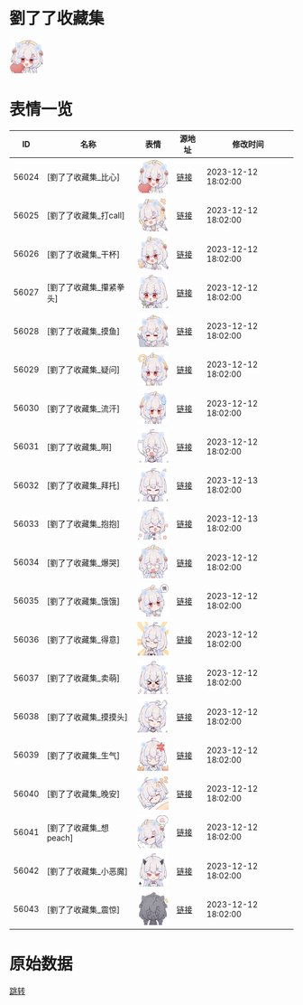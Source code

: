 # 劉了了收藏集

<img src="./cover.png" height="60" alt="cover" />

# 表情一览

|ID|名称|表情|源地址|修改时间|
|----|----|----|----|----|
|56024|[劉了了收藏集_比心]|<img src="./pic/056024_%5B劉了了收藏集_比心%5D.png" height="60" alt="比心"/>|[链接](https://i0.hdslb.com/bfs/garb/5adb314d605f831d3bfa69512905bfb586d2781d.png)|2023-12-12 18:02:00|
|56025|[劉了了收藏集_打call]|<img src="./pic/056025_%5B劉了了收藏集_打call%5D.png" height="60" alt="打call"/>|[链接](https://i0.hdslb.com/bfs/garb/a957ab44004c4ebc1de89f13a89f254e7eb2b156.png)|2023-12-12 18:02:00|
|56026|[劉了了收藏集_干杯]|<img src="./pic/056026_%5B劉了了收藏集_干杯%5D.png" height="60" alt="干杯"/>|[链接](https://i0.hdslb.com/bfs/garb/545dd410a5fb3ab456e87c6c99bd33f37bbe4c66.png)|2023-12-12 18:02:00|
|56027|[劉了了收藏集_攥紧拳头]|<img src="./pic/056027_%5B劉了了收藏集_攥紧拳头%5D.png" height="60" alt="攥紧拳头"/>|[链接](https://i0.hdslb.com/bfs/garb/17a134bb2f022a56205b3cce0cfb6202ab7d699c.png)|2023-12-12 18:02:00|
|56028|[劉了了收藏集_摸鱼]|<img src="./pic/056028_%5B劉了了收藏集_摸鱼%5D.png" height="60" alt="摸鱼"/>|[链接](https://i0.hdslb.com/bfs/garb/f7c3eacb8177bb64247c89ca2ca36373ad1506e0.png)|2023-12-12 18:02:00|
|56029|[劉了了收藏集_疑问]|<img src="./pic/056029_%5B劉了了收藏集_疑问%5D.png" height="60" alt="疑问"/>|[链接](https://i0.hdslb.com/bfs/garb/224aa681bde83654d1f095f94694f064a9c4f5d5.png)|2023-12-12 18:02:00|
|56030|[劉了了收藏集_流汗]|<img src="./pic/056030_%5B劉了了收藏集_流汗%5D.png" height="60" alt="流汗"/>|[链接](https://i0.hdslb.com/bfs/garb/6581fa38bc0f6c37e4fecbde3d78fef83cda79be.png)|2023-12-12 18:02:00|
|56031|[劉了了收藏集_啊]|<img src="./pic/056031_%5B劉了了收藏集_啊%5D.png" height="60" alt="啊"/>|[链接](https://i0.hdslb.com/bfs/garb/7789b1408602963dc7a195621d5117f68e7394e5.png)|2023-12-12 18:02:00|
|56032|[劉了了收藏集_拜托]|<img src="./pic/056032_%5B劉了了收藏集_拜托%5D.png" height="60" alt="拜托"/>|[链接](https://i0.hdslb.com/bfs/garb/c9b5034866a762510cdacd7bfc348def9dd9c077.png)|2023-12-13 18:02:00|
|56033|[劉了了收藏集_抱抱]|<img src="./pic/056033_%5B劉了了收藏集_抱抱%5D.png" height="60" alt="抱抱"/>|[链接](https://i0.hdslb.com/bfs/garb/bb4b340c9ff9bf07452668e010efc2f51414ed76.png)|2023-12-13 18:02:00|
|56034|[劉了了收藏集_爆哭]|<img src="./pic/056034_%5B劉了了收藏集_爆哭%5D.png" height="60" alt="爆哭"/>|[链接](https://i0.hdslb.com/bfs/garb/b68a8568e4e925a3b649c0577ec3c41be5516473.png)|2023-12-12 18:02:00|
|56035|[劉了了收藏集_饿饿]|<img src="./pic/056035_%5B劉了了收藏集_饿饿%5D.png" height="60" alt="饿饿"/>|[链接](https://i0.hdslb.com/bfs/garb/139f69e44f776ef9c384a8a7176f4ec1b3d5bce8.png)|2023-12-12 18:02:00|
|56036|[劉了了收藏集_得意]|<img src="./pic/056036_%5B劉了了收藏集_得意%5D.png" height="60" alt="得意"/>|[链接](https://i0.hdslb.com/bfs/garb/d12621d8c2e0f56f2ffb696982fcc5fb11c2402e.png)|2023-12-12 18:02:00|
|56037|[劉了了收藏集_卖萌]|<img src="./pic/056037_%5B劉了了收藏集_卖萌%5D.png" height="60" alt="卖萌"/>|[链接](https://i0.hdslb.com/bfs/garb/5d582df31236f227f2f35901558716a19636feaa.png)|2023-12-12 18:02:00|
|56038|[劉了了收藏集_摸摸头]|<img src="./pic/056038_%5B劉了了收藏集_摸摸头%5D.png" height="60" alt="摸摸头"/>|[链接](https://i0.hdslb.com/bfs/garb/f087770f6f584eeb8eb1423fd319b53c2732ece0.png)|2023-12-12 18:02:00|
|56039|[劉了了收藏集_生气]|<img src="./pic/056039_%5B劉了了收藏集_生气%5D.png" height="60" alt="生气"/>|[链接](https://i0.hdslb.com/bfs/garb/11c1278ae3e6ee9b8906025f0ca8c0be472e06fe.png)|2023-12-12 18:02:00|
|56040|[劉了了收藏集_晚安]|<img src="./pic/056040_%5B劉了了收藏集_晚安%5D.png" height="60" alt="晚安"/>|[链接](https://i0.hdslb.com/bfs/garb/272130455f63e0345256d979ca25359caee4cd2f.png)|2023-12-12 18:02:00|
|56041|[劉了了收藏集_想peach]|<img src="./pic/056041_%5B劉了了收藏集_想peach%5D.png" height="60" alt="想peach"/>|[链接](https://i0.hdslb.com/bfs/garb/f25c8216a16f87f0e5461dadb3bf8175edd8f219.png)|2023-12-12 18:02:00|
|56042|[劉了了收藏集_小恶魔]|<img src="./pic/056042_%5B劉了了收藏集_小恶魔%5D.png" height="60" alt="小恶魔"/>|[链接](https://i0.hdslb.com/bfs/garb/19adb255f705a295ba14daa942d63fdb25291e07.png)|2023-12-12 18:02:00|
|56043|[劉了了收藏集_震惊]|<img src="./pic/056043_%5B劉了了收藏集_震惊%5D.png" height="60" alt="震惊"/>|[链接](https://i0.hdslb.com/bfs/garb/658565e4641a5923ddaee3e502a2fd721f2c6453.png)|2023-12-12 18:02:00|

# 原始数据

[跳转](./raw.json)

